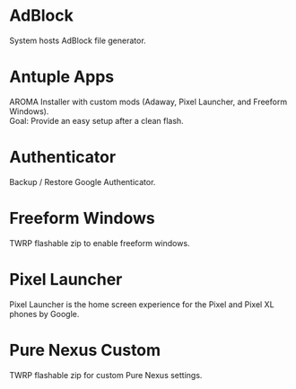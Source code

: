 AdBlock
=======
System hosts AdBlock file generator.

Antuple Apps
============
AROMA Installer with custom mods (Adaway, Pixel Launcher, and Freeform Windows).  
Goal: Provide an easy setup after a clean flash.

Authenticator
================
Backup / Restore Google Authenticator.

Freeform Windows
================
TWRP flashable zip to enable freeform windows.

Pixel Launcher
==============
Pixel Launcher is the home screen experience for the Pixel and Pixel XL phones by Google.

Pure Nexus Custom
=================
TWRP flashable zip for custom Pure Nexus settings.
